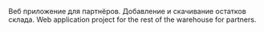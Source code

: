 Веб приложение для партнёров. Добавление и скачивание остатков склада.
Web application project for the rest of the warehouse for partners.